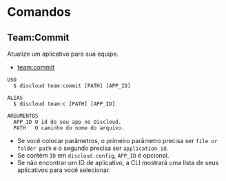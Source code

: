 # Comandos

## Team:Commit

Atualize um aplicativo para sua equipe.

- [team:commit](#teamcommit)

```sh-session
USO
  $ discloud team:commit [PATH] [APP_ID]

ALIAS
  $ discloud team:c [PATH] [APP_ID]

ARGUMENTOS
  APP_ID O id do seu app no ​​Discloud.
  PATH   O caminho do nome do arquivo.
```

- Se você colocar parâmetros, o primeiro parâmetro precisa ser `file or folder path` e o segundo precisa ser `application id`.
- Se contém `ID` em `discloud.config`, `APP_ID` ​​é opcional.
- Se não encontrar um ID de aplicativo, a CLI mostrará uma lista de seus aplicativos para você selecionar.

